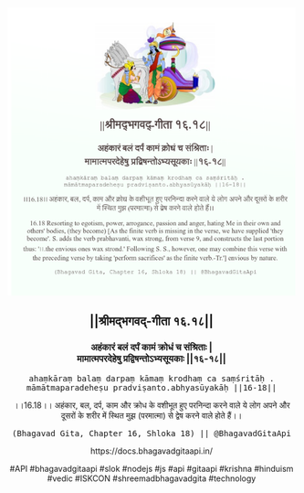 <img src="../../asset/BG_16_18.png"/>
<center><h2>||श्रीमद्‍भगवद्‍-गीता १६.१८||</h2>
<h3>अहंकारं बलं दर्पं कामं क्रोधं च संश्रिताः |<br/>मामात्मपरदेहेषु प्रद्विषन्तोऽभ्यसूयकाः ||१६-१८||</h3>
<pre>ahaṃkāraṃ balaṃ darpaṃ kāmaṃ krodhaṃ ca saṃśritāḥ .<br/>māmātmaparadeheṣu pradviṣanto.abhyasūyakāḥ ||16-18||</pre>
<p>।।16.18।। अहंकार, बल, दर्प, काम और क्रोध के वशीभूत हुए परनिन्दा करने वाले ये लोग अपने और दूसरों के शरीर में स्थित मुझ (परमात्मा) से द्वेष करने वाले होते हैं।।</p>
<pre>(Bhagavad Gita, Chapter 16, Shloka 18) || @BhagavadGitaApi</pre><p>https://docs.bhagavadgitaapi.in/</p><p>#API #bhagavadgitaapi #slok #nodejs #js #api #gitaapi #krishna #hinduism #vedic #ISKCON #shreemadbhagavadgita #technology</p></center>